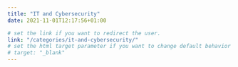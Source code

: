 ```yaml
---
title: "IT and Cybersecurity"
date: 2021-11-01T12:17:56+01:00

# set the link if you want to redirect the user.
link: "/categories/it-and-cybersecurity/"
# set the html target parameter if you want to change default behavior
# target: "_blank"
---
```

